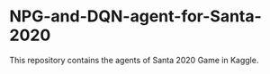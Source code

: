# NPG-and-DQN-agent-for-Santa-2020
This repository contains the agents of Santa 2020 Game in Kaggle.
